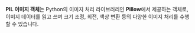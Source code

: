 **PIL 이미지 객체**는 Python의 이미지 처리 라이브러리인 **Pillow**에서 제공하는 객체로, 이미지 데이터를 읽고 쓰며 크기 조정, 회전, 색상 변환 등의 다양한 이미지 처리를 수행할 수 있습니다.